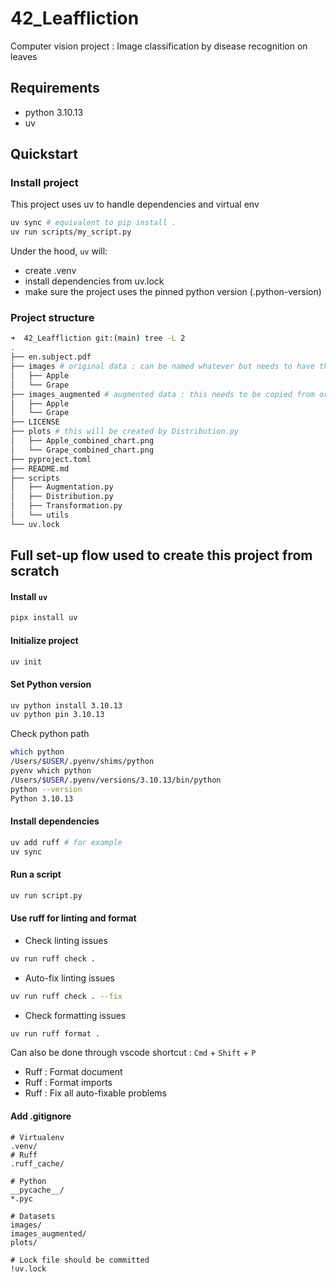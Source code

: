 # 42_Leaffliction
Computer vision project : Image classification by disease recognition on leaves

## Requirements
- python 3.10.13
- uv
## Quickstart
### Install project
This project uses uv to handle dependencies and virtual env
```bash
uv sync # equivalent to pip install .
uv run scripts/my_script.py
```
Under the hood, `uv` will:
- create .venv
- install dependencies from uv.lock
- make sure the project uses the pinned python version (.python-version)
### Project structure
```bash
➜  42_Leaffliction git:(main) tree -L 2  
.
├── en.subject.pdf
├── images # original data : can be named whatever but needs to have this structure
│   ├── Apple
│   └── Grape
├── images_augmented # augmented data : this needs to be copied from original data as the Augmentation.py will modify in-place
│   ├── Apple
│   └── Grape
├── LICENSE
├── plots # this will be created by Distribution.py
│   ├── Apple_combined_chart.png
│   └── Grape_combined_chart.png
├── pyproject.toml
├── README.md
├── scripts
│   ├── Augmentation.py
│   ├── Distribution.py
│   ├── Transformation.py
│   └── utils
└── uv.lock
```

## Full set-up flow used to create this project from scratch
#### **Install `uv`**
```bash
pipx install uv
```
#### **Initialize project**
```bash
uv init
```
#### **Set Python version**
```bash
uv python install 3.10.13
uv python pin 3.10.13
```
Check python path
```bash
which python
/Users/$USER/.pyenv/shims/python
pyenv which python
/Users/$USER/.pyenv/versions/3.10.13/bin/python
python --version
Python 3.10.13
```
#### **Install dependencies**
```bash
uv add ruff # for example
uv sync
```
#### **Run a script**
```bash
uv run script.py
```
#### **Use ruff for linting and format**
- Check linting issues
```bash
uv run ruff check .
```
- Auto-fix linting issues
```bash
uv run ruff check . --fix
```
- Check formatting issues
```bash
uv run ruff format .
```
Can also be done through vscode shortcut : `Cmd` + `Shift` + `P`
- Ruff : Format document
- Ruff : Format imports
- Ruff : Fix all auto-fixable problems  

#### **Add .gitignore**  
```gitignore
# Virtualenv
.venv/
# Ruff
.ruff_cache/

# Python
__pycache__/
*.pyc

# Datasets
images/
images_augmented/
plots/

# Lock file should be committed
!uv.lock
```

